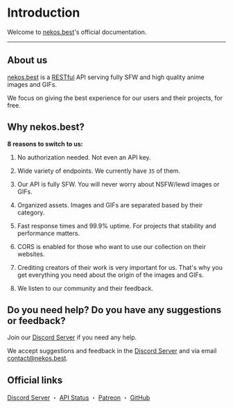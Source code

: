 # Introduction

Welcome to [nekos.best](https://nekos.best)'s official documentation.

---

## About us

[nekos.best](https://nekos.best) is a [RESTful](https://en.wikipedia.org/wiki/Representational_state_transfer) API serving fully SFW and high quality anime images and GIFs.

We focus on giving the best experience for our users and their projects, for free.

## Why nekos.best?

**8 reasons to switch to us:**

1. No authorization needed. Not even an API key.

2. Wide variety of endpoints. We currently have `35` of them.

3. Our API is fully SFW. You will never worry about NSFW/lewd images or GIFs.

4. Organized assets. Images and GIFs are separated based by their category.

5. Fast response times and 99.9% uptime. For projects that stability and performance matters.

6. CORS is enabled for those who want to use our collection on their websites.

7. Crediting creators of their work is very important for us. That's why you get everything you need about the origin of the images and GIFs.

8. We listen to our community and their feedback.

## Do you need help? Do you have any suggestions or feedback?

Join our [Discord Server](https://nekos.best/discord?ref=docs) if you need any help.

We accept suggestions and feedback in the [Discord Server](https://nekos.best/discord?ref=docs) and via email [contact@nekos.best](mailto:contact@nekos.best).

## Official links

[Discord Server](https://nekos.best/discord?ref=docs) ・ [API Status](https://status.nekos.best) ・ [Patreon](https://patreon.com/nekos_best) ・ [GitHub](https://github.com/nekos-best)
